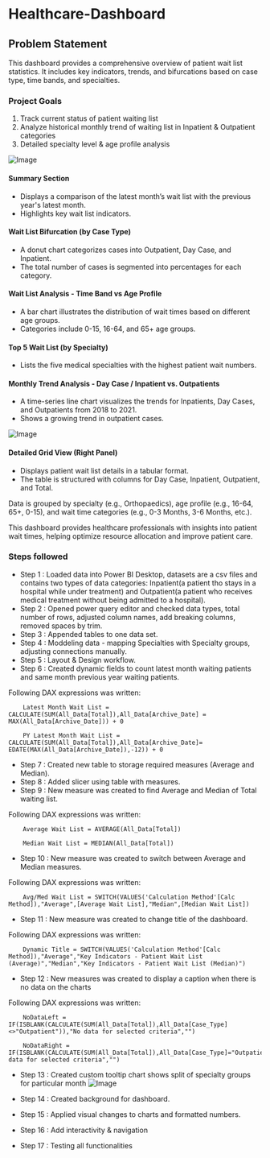 # Healthcare-Dashboard


## Problem Statement

This dashboard provides a comprehensive overview of patient wait list statistics. It includes key indicators, trends, and bifurcations based on case type, time bands, and specialties. 

### Project Goals
1. Track current status of patient waiting list
2. Analyze historical monthly trend of waiting list in Inpatient & Outpatient categories
3. Detailed specialty level & age profile analysis


![Image](https://github.com/user-attachments/assets/41624190-c0fe-4de0-a144-1a1ec9b57c41)

#### Summary Section
- Displays a comparison of the latest month’s wait list with the previous year's latest month.
- Highlights key wait list indicators.

#### Wait List Bifurcation (by Case Type)
- A donut chart categorizes cases into Outpatient, Day Case, and Inpatient.
- The total number of cases is segmented into percentages for each category.

#### Wait List Analysis - Time Band vs Age Profile
- A bar chart illustrates the distribution of wait times based on different age groups.
- Categories include 0-15, 16-64, and 65+ age groups.

#### Top 5 Wait List (by Specialty)
- Lists the five medical specialties with the highest patient wait numbers.

#### Monthly Trend Analysis - Day Case / Inpatient vs. Outpatients
- A time-series line chart visualizes the trends for Inpatients, Day Cases, and Outpatients from 2018 to 2021.
- Shows a growing trend in outpatient cases.


![Image](https://github.com/user-attachments/assets/3eaad3e6-2de1-4365-b532-db2a4960cbb0)

#### Detailed Grid View (Right Panel)
- Displays patient wait list details in a tabular format.
- The table is structured with columns for Day Case, Inpatient, Outpatient, and Total.

Data is grouped by specialty (e.g., Orthopaedics), age profile (e.g., 16-64, 65+, 0-15), and wait time categories (e.g., 0-3 Months, 3-6 Months, etc.).

This dashboard provides healthcare professionals with insights into patient wait times, helping optimize resource allocation and improve patient care.

### Steps followed 

- Step 1 : Loaded data into Power BI Desktop, datasets are a csv files and contains two types of data categories: Inpatient(a patient tho stays in a hospital while under treatment) and Outpatient(a patient who receives medical treatment without being admitted to a hospital).
- Step 2 : Opened power query editor and checked data types, total number of rows, adjusted column names, add breaking columns, removed spaces by trim.
- Step 3 : Appended tables to one data set.
- Step 4 : Moddeling data - mapping Specialties with Specialty groups, adjusting connections manually.
- Step 5 : Layout & Design workflow.
- Step 6 : Created dynamic fields to count latest month waiting patients and same month previous year waiting patients.

Following DAX expressions was written:
        
        Latest Month Wait List = CALCULATE(SUM(All_Data[Total]),All_Data[Archive_Date] = MAX(All_Data[Archive_Date])) + 0

        PY Latest Month Wait List = CALCULATE(SUM(All_Data[Total]),All_Data[Archive_Date]= EDATE(MAX(All_Data[Archive_Date]),-12)) + 0

- Step 7 : Created new table to storage required measures (Average and Median).
- Step 8 : Added slicer using table with measures.
- Step 9 : New measure was created to find Average and Median of Total waiting list.

Following DAX expressions was written:

        Average Wait List = AVERAGE(All_Data[Total])

        Median Wait List = MEDIAN(All_Data[Total])

- Step 10 : New measure was created to switch between Average and Median measures.

Following DAX expressions was written:

        Avg/Med Wait List = SWITCH(VALUES('Calculation Method'[Calc Method]),"Average",[Average Wait List],"Median",[Median Wait List])

- Step 11 : New measure was created to change title of the dashboard.

Following DAX expressions was written:

        Dynamic Title = SWITCH(VALUES('Calculation Method'[Calc Method]),"Average","Key Indicators - Patient Wait List (Average)","Median","Key Indicators - Patient Wait List (Median)")

- Step 12 : New measures was created to display a caption when there is no data on the charts
    
Following DAX expressions was written:
        
        NoDataLeft = IF(ISBLANK(CALCULATE(SUM(All_Data[Total]),All_Data[Case_Type]<>"Outpatient")),"No data for selected criteria","")

        NoDataRight = IF(ISBLANK(CALCULATE(SUM(All_Data[Total]),All_Data[Case_Type]="Outpatient")),"No data for selected criteria","")
- Step 13 : Created custom tooltip chart shows split of specialty groups for particular month
![Image](https://github.com/user-attachments/assets/5e542806-74f6-407a-a9bf-c297df03cb99)

- Step 14 : Created background for dashboard.
- Step 15 : Applied visual changes to charts and formatted numbers.
- Step 16 : Add interactivity & navigation
- Step 17 : Testing all functionalities
